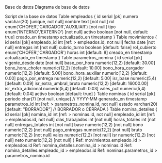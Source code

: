 Base de datos 
Diagrama de base de datos

Script de la base de datos
Table empleados {
  id              serial [pk]
  numero          varchar(20) [unique, not null]
  nombre          text [not null]
  rol             enum('CHOFER','CARGADOR','AUXILIAR') [not null]
  tipo            enum('INTERNO','EXTERNO') [not null]
  activo          boolean [not null, default: true]
  creado_en       timestamp
  actualizado_en  timestamp
}
Table movimientos {
  id              serial [pk]
  empleado_id     int [ref: > empleados.id, not null]
  fecha           date [not null]
  entregas        int [not null]
  cubrio_turno    boolean [default: false]
  rol_cubierto    enum('CHOFER','CARGADOR')
  horas           int [default: 8]
  creado_en       timestamp
  actualizado_en  timestamp
}
Table parametros_nomina {
  id                      serial [pk]
  vigente_desde           date [not null]
  base_por_hora           numeric(12,2) [default: 30.00]
  bono_hora_chofer        numeric(12,2) [default: 10.00]
  bono_hora_cargador      numeric(12,2) [default: 5.00]
  bono_hora_auxiliar      numeric(12,2) [default: 0.00]
  pago_por_entrega        numeric(12,2) [default: 5.00]
  isr_base                numeric(5,4)  [default: 0.09]
  isr_extra_umbral_bruto  numeric(12,2) [default: 16000.00]
  isr_extra_adicional     numeric(5,4)  [default: 0.03]
  vales_pct               numeric(5,4)  [default: 0.04]
  activo                  boolean [default: true]
}
Table nominas {
  id            serial [pk]
  periodo       char(7) [not null, unique] // YYYY-MM
  generado_en   timestamp
  parametros_id int [ref: > parametros_nomina.id, not null]
  estado        varchar(20) [default: "BORRADOR"] // BORRADOR o CERRADA
}
Table nomina_detalles {
  id               serial [pk]
  nomina_id        int [ref: > nominas.id, not null]
  empleado_id      int [ref: > empleados.id, not null]
  dias_trabajados  int [not null]
  horas_totales    int [not null]
  entregas_totales int [not null]
  base             numeric(12,2) [not null]
  bono             numeric(12,2) [not null]
  pago_entregas    numeric(12,2) [not null]
  bruto            numeric(12,2) [not null]
  vales            numeric(12,2) [not null]
  isr              numeric(12,2) [not null]
  neto             numeric(12,2) [not null]
}
Ref: movimientos.empleado_id > empleados.id
Ref: nomina_detalles.nomina_id > nominas.id
Ref: nomina_detalles.empleado_id > empleados.id
Ref: nominas.parametros_id > parametros_nomina.id
